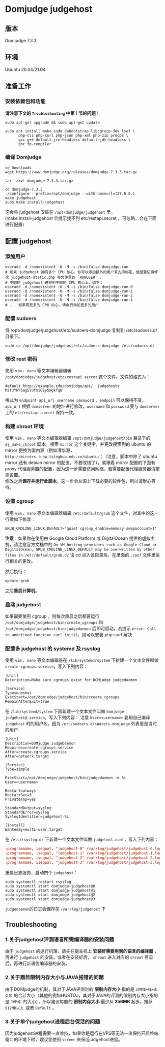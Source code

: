 # Domjudge judgehost

## 版本

Domjudge 7.3.3

## 环境

Ubuntu 20.04/21.04

## 准备工作

### 安装依赖包和功能

**请注意下文的 `Troubleshooting` 中第 1 节的问题！**

```shell
sudo apt-get upgrade && sudo apt-get update
```

```shell
sudo apt install make sudo debootstrap libcgroup-dev lsof \
      php-cli php-curl php-json php-xml php-zip procps \
      gcc g++ default-jre-headless default-jdk-headless \
      ghc fp-compiler
```

### 编译 Domjudge

```shell
cd Downloads
wget https://www.domjudge.org/releases/domjudge-7.3.3.tar.gz
```

```shell
tar -zxvf domjudge-7.3.3.tar.gz
```

```shell
cd domjudge-7.3.3
./configure --prefix=/opt/domjudge --with-baseurl=127.0.0.1
make judgehost
sudo make install-judgehost
```

这会将 judgehost 安装在 `/opt/domjudge/judgehost` 里。  
(make install-judgehost 会提示找不到 etc/restapi.secret ，可忽略，会在下面进行配置)

## 配置 judgehost

### 添加用户

```shell
useradd -d /nonexistent -U -M -s /bin/false domjudge-run
# 如果 judgehost 拥有多个 CPU 核心，你可以添加额外的用户来支持绑定，但是要记得修改 judgehost-static.php 等文件里的 `RUNUSER` 。
# 不同的 judgehost 进程到不同的 CPU 核心上，如下：
useradd -d /nonexistent -U -M -s /bin/false domjudge-run-0
useradd -d /nonexistent -U -M -s /bin/false domjudge-run-1
useradd -d /nonexistent -U -M -s /bin/false domjudge-run-2
useradd -d /nonexistent -U -M -s /bin/false domjudge-run-3
# ... 如果有更多的 CPU 核心，请自行添加更多的用户
```

### 配置 sudoers

将 /opt/domjudge/judgehost/etc/sudoers-domjudge 复制到 /etc/sudoers.d/ 目录下。

```shell
sudo cp /opt/domjudge/judgehost/etc/sudoers-domjudge /etc/sudoers.d/
```

### 修改 rest 密码

使用 `vim` 、`nano` 等文本编辑器编辑 `/opt/domjudge/judgehost/etc/restapi.secret` 这个文件。文件的格式为：

```text
default http://example.edu/domjudge/api/  judgehosts  MzfJYWF5agSlUfmiGEy5mgkfqU
```

格式为 `endpoint api_url username password` ，`endpoin` 可以保持不变，`api_url` 根据 `domserver` 的地址进行修改，`username` 和 `password` 要与 `domserver` 上的 `etc/restapi.secret`  保持一致。

### 构建 chroot 环境

使用 `vim` 、`nano` 等文本编辑器编辑 `/opt/domjudge/judgehost/bin` 目录下的 `dj_make_chroot` 脚本，搜索 `mirror` 这个关键字，并更改搜索到的 ubuntu 的 mirror 更换为国内源（例如清华源， `http://mirrors.tuna.tsinghua.edu.cn/ubuntu/` ）（注意，脚本中除了 ubuntu mirror 还有 debian mirror 的配置，不要改错了），紧跟着 mirror 配置的下面有 proxy 代理服务器的配置，因为这一步需要访问网络，若需要配置代理服务器请按需设置。  
修改之后**保存并运行此脚本**。这一步会从源上下载必要的软件包，所以请耐心等待。

### 设置 cgroup

使用 `vim` 、`nano` 等文本编辑器编辑 `/etc/default/grub` 这个文件，对其中的这一行做如下修改：

```shell
GRUB_CMDLINE_LINUX_DEFAULT="quiet cgroup_enable=memory swapaccount=1"
```


**注意**：如果你在使用由 Google Cloud Platform 或 DigitalOcean 提供的虚拟主机，请注意官方文档中的 `On VM hosting providers such as Google Cloud or DigitalOcean, GRUB_CMDLINE_LINUX_DEFAULT may be overwritten by other files in /etc/default/grub.d/` 请 cd 进入该目录后，在里面的 `.conf` 文件里进行相关的更改。


然后执行：

```shell
update-grub
```

之后**重启计算机**。

### 启动 judgehost

如果需要使用 cgroup ，则每次重启之后都要运行 `/opt/domjudge/judgehost/bin/create_cgroups` 和 `/opt/domjudge/judgehost/bin/judgedaemon` 后即可启动，若提示 `error: Call to undefined function curl_init()`，则可以安装 php-curl 解决  


### 配置多 judgehost 的 systemd 及 rsyslog

使用 `vim` 、`nano` 等文本编辑器在 `/lib/systemd/system` 下新建一个文本文件叫做 `create-cgroups.service`，写入下列内容：

```shell
[Unit]
Description=Make sure cgroups exist for DOMjudge judgedaemon

[Service]
Type=oneshot
ExecStart=/opt/domjudge/judgehost/bin/create_cgroups
RemainAfterExit=true
```

在 `/lib/systemd/system` 下再新建一个文本文件叫做 `domjudge-judgehost@.service`，写入下列内容：
注意 `User=<username>` 要用自己编译 `judgehost` 时的用户名，因为 `/etc/sudoers.d/sudoers-domjudge` 列表里是当时的用户

```shell
[Unit]
Description=DOMjudge JudgeDaemon
Requires=create-cgroups.service
After=create-cgroups.service
After=network.target

[Service]
Type=simple

ExecStart=/opt/domjudge/judgehost/bin/judgedaemon -n %i
User=<username>

Restart=always
RestartSec=3
PrivateTmp=yes

StandardOutput=syslog
StandardError=syslog
SyslogIdentifier=judgehost-%i

[Install]
WantedBy=multi-user.target
```

在 `/etc/rsyslog.d/` 下新建一个文本文件叫做 `judgehost.conf`，写入下列内容：

```conf
:programname, isequal, "judgehost-0" /var/log/judgehost/judgehost-0.log
:programname, isequal, "judgehost-1" /var/log/judgehost/judgehost-1.log
:programname, isequal, "judgehost-2" /var/log/judgehost/judgehost-2.log
:programname, isequal, "judgehost-3" /var/log/judgehost/judgehost-3.log
```

重启日志服务，启动四个 `judgehost`：

```shell
sudo systemctl restart rsyslog
sudo systemctl start domjudge-judgehost@0
sudo systemctl start domjudge-judgehost@1
sudo systemctl start domjudge-judgehost@2
sudo systemctl start domjudge-judgehost@3
```

`judgedaemon`的日志会保存在 `/var/log/judgehost` 下

## Troubleshooting

### 1.关于judgehost评测语言所需编译器的安装问题

由于 `judgehost` 的运行机理，请先在宿主机上 **安装好需要用到的语言的编译器** ，再进行 `judgehost` 的安装。或者在安装好后， `chroot` 进入对应的 `chroot` 目录后，再进行新语言编译器的安装。

### 2.关于题目限制内存大小与JAVA报错的问题

由于DOMjudge的机制，其对于JAVA评测时的 **限制内存大小** 指的是 `JVM堆+栈+永久区` 的合计大小（其他的例如HUSTOJ，其对于JAVA的评测的限制内存大小指的是 `JVM堆 `的大小），所以建议每题的 **限制内存大小** 最少从 **256MB** 起步，推荐 `512MB以上 `或者 `Default` 。

### 3.关于单个judgehost进程后台保活的问题

因为judgehost进程需要一直维持，如果你是运行在VPS等无法一直保持开启终端窗口的环境下时，建议您使用 `screen` 来保活judgehost进程。
